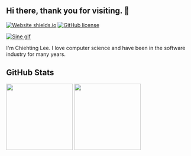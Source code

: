 ## Hi there, thank you for visiting. 👋

[![Website shields.io](https://img.shields.io/website?down_color=red&down_message=offline&up_color=grean&up_message=online&url=https%3A%2F%2Fchiehting.com%2Fabout)](https://chiehting.com/about)
[![GitHub license](https://img.shields.io/github/license/chiehting/chiehting.svg)](https://github.com/chiehting/chiehting/blob/main/LICENSE)

[![Sine gif](https://storage.googleapis.com/chiehting.com/github/sine.gif)](https://chiehting.com/about)

I'm Chiehting Lee. I love computer science and have been in the software industry for many years.

## GitHub Stats

<div>
<img height="180em" src="https://github-readme-stats.vercel.app/api?username=chiehting&show_icons=true&count_private=true&theme=dark" />
<img height="180em" src="https://github-readme-stats.vercel.app/api/top-langs/?username=chiehting&langs_count=8&theme=dark&layout=compact&exclude_repo=coding-style,docker-compose-template" />
</div>
